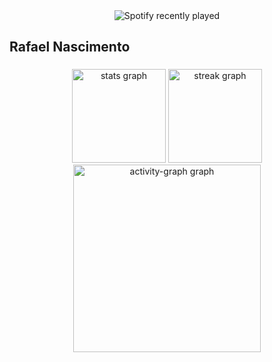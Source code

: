 <div align="center">
  <img src="https://spotify-recently-played-readme.vercel.app/api?count=5" alt="Spotify recently played"  />
</div>

###

<h2 align="left">Rafael Nascimento</h2>

###

<div align="center">
  <img src="https://github-readme-stats.vercel.app/api?username=rafael-nascimentoBR&hide_title=false&hide_rank=false&show_icons=true&include_all_commits=true&count_private=true&disable_animations=false&theme=gruvbox&locale=en&hide_border=false&order=1" height="150" alt="stats graph"  />
  <img src="https://streak-stats.demolab.com?user=rafael-nascimentoBR&locale=en&mode=daily&theme=gruvbox&hide_border=false&border_radius=5&order=3" height="150" alt="streak graph"  />
  <img src="https://github-readme-activity-graph.vercel.app/graph?username=rafael-nascimentoBR&radius=16&theme=gruvbox&area=true&order=5" height="300" alt="activity-graph graph"  />
</div>

###
